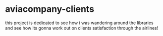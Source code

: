 # aviacompany-clients
this project is dedicated to see how i was wandering around the libraries and see how its gonna work out on clients satisfaction through the airlines!
